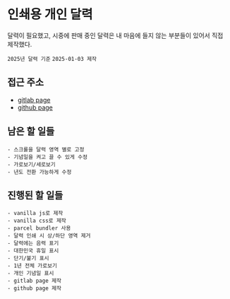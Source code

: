 # 인쇄용 개인 달력
달력이 필요했고, 시중에 판매 중인 달력은 내 마음에 들지 않는 부분들이 있어서 직접 제작했다.

`2025년 달력 기준`
`2025-01-03 제작`

## 접근 주소
- [gitlab page](https://oshx.gitlab.io/calendar/)
- [github page](https://oshx.github.io/calendar/)


## 남은 할 일들
```
- 스크롤을 달력 영역 별로 고정
- 기념일을 켜고 끌 수 있게 수정
- 가로보기/세로보기
- 년도 전환 가능하게 수정
```

## 진행된 할 일들
```
- vanilla js로 제작
- vanilla css로 제작
- parcel bundler 사용
- 달력 인쇄 시 상/하단 영역 제거
- 달력에는 음력 표기
- 대한민국 휴일 표시
- 단기/불기 표시
- 1년 전체 가로보기
- 개인 기념일 표시
- gitlab page 제작
- github page 제작
```